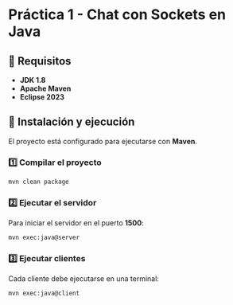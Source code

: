 # Práctica 1 - Chat con Sockets en Java

## 📌 Requisitos
- **JDK 1.8**
- **Apache Maven**
- **Eclipse 2023**

## 🚀 Instalación y ejecución
El proyecto está configurado para ejecutarse con **Maven**.

### 1️⃣ Compilar el proyecto
```sh
mvn clean package
```

### 2️⃣ Ejecutar el servidor
Para iniciar el servidor en el puerto **1500**:
```sh
mvn exec:java@server
```

### 3️⃣ Ejecutar clientes
Cada cliente debe ejecutarse en una terminal:
```sh
mvn exec:java@client
```
